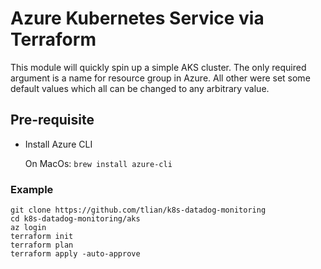 # Azure Kubernetes Service via Terraform

This module will quickly spin up a simple AKS cluster.
The only required argument is a name for resource group in Azure.
All other were set some default values which all can be changed to any arbitrary value.

## Pre-requisite
 - Install Azure CLI

   On MacOs:  ```brew install azure-cli```

### Example
```
git clone https://github.com/tlian/k8s-datadog-monitoring
cd k8s-datadog-monitoring/aks
az login
terraform init
terraform plan
terraform apply -auto-approve
```
